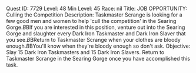 Quest ID: 7729
Level: 48
Min Level: 45
Race: nil
Title: JOB OPPORTUNITY: Culling the Competition
Description: Taskmaster Scrange is looking for a few good men and women to help 'cull the competition' in the Searing Gorge.$B$BIf you are interested in this position, venture out into the Searing Gorge and slaughter every Dark Iron Taskmaster and Dark Iron Slaver that you see.$B$BReturn to Taskmaster Scrange when your clothes are bloody enough.$B$BYou'll know when they're bloody enough so don't ask.
Objective: Slay 15 Dark Iron Taskmasters and 15 Dark Iron Slavers. Return to Taskmaster Scrange in the Searing Gorge once you have accomplished this task.
